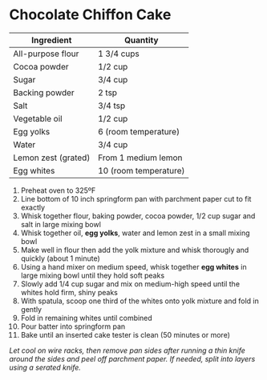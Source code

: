 Chocolate Chiffon Cake
======================

Ingredient | Quantity
---|---
All-purpose flour | 1 3/4 cups
Cocoa powder | 1/2 cup
Sugar | 3/4 cup
Backing powder | 2 tsp
Salt | 3/4 tsp
Vegetable oil | 1/2 cup
Egg yolks | 6 (room temperature)
Water | 3/4 cup
Lemon zest (grated) | From 1 medium lemon
Egg whites | 10 (room temperature)

1. Preheat oven to 325ºF
2. Line bottom of 10 inch springform pan with parchment paper cut to fit exactly
3. Whisk together flour, baking powder, cocoa powder, 1/2 cup sugar and salt in large mixing bowl
4. Whisk together oil, **egg yolks**, water and lemon zest in a small mixing bowl
5. Make well in flour then add the yolk mixture and whisk thorougly and quickly (about 1 minute)
6. Using a hand mixer on medium speed, whisk together **egg whites** in large mixing bowl until they hold soft peaks
7. Slowly add 1/4 cup sugar and mix on medium-high speed until the whites hold firm, shiny peaks
8. With spatula, scoop one third of the whites onto yolk mixture and fold in gently
9. Fold in remaining whites until combined
10. Pour batter into springform pan
11. Bake until an inserted cake tester is clean (50 minutes or more)

*Let cool on wire racks, then remove pan sides after running a thin knife around the sides and peel off parchment paper. If needed, split into layers using a serated knife.*
